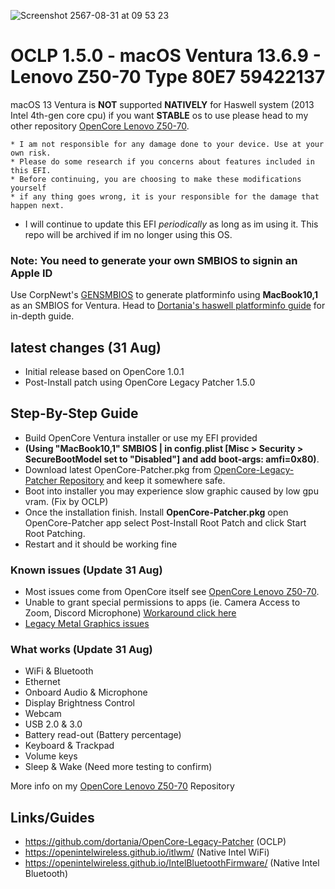 ![Screenshot 2567-08-31 at 09 53 23](https://github.com/user-attachments/assets/3057dadd-a696-4382-bf8b-9e586719a05c)

# OCLP 1.5.0 - macOS Ventura 13.6.9 - Lenovo Z50-70 Type 80E7 59422137

macOS 13 Ventura is **NOT** supported **NATIVELY** for Haswell system (2013 Intel 4th-gen core cpu) if you want **STABLE** os to use please head to my other repository [OpenCore Lenovo Z50-70](https://github.com/JuicerV3/Opencore-Monterey-Z50-70).

```
* I am not responsible for any damage done to your device. Use at your own risk.
* Please do some research if you concerns about features included in this EFI.
* Before continuing, you are choosing to make these modifications yourself
* if any thing goes wrong, it is your responsible for the damage that happen next.
```

* I will continue to update this EFI _periodically_ as long as im using it. This repo will be archived if im no longer using this OS.

### **Note:** You need to generate your own SMBIOS to signin an Apple ID
Use CorpNewt's [GENSMBIOS](https://github.com/corpnewt/GenSMBIOS) to generate platforminfo using **MacBook10,1** as an SMBIOS for Ventura. Head to [Dortania's haswell platforminfo guide](https://dortania.github.io/OpenCore-Install-Guide/config-laptop.plist/haswell.html#platforminfo) for in-depth guide.

## latest changes (31 Aug)
* Initial release based on OpenCore 1.0.1
* Post-Install patch using OpenCore Legacy Patcher 1.5.0

## Step-By-Step Guide
* Build OpenCore Ventura installer or use my EFI provided
* **(Using "MacBook10,1" SMBIOS | in config.plist [Misc > Security > SecureBootModel set to "Disabled"] and add boot-args: amfi=0x80)**.
* Download latest OpenCore-Patcher.pkg from [OpenCore-Legacy-Patcher Repository](https://github.com/dortania/OpenCore-Legacy-Patcher) and keep it somewhere safe.
* Boot into installer you may experience slow graphic caused by low gpu vram. (Fix by OCLP)
* Once the installation finish. Install **OpenCore-Patcher.pkg** open OpenCore-Patcher app select Post-Install Root Patch and click Start Root Patching.
* Restart and it should be working fine

### Known issues (Update 31 Aug)
* Most issues come from OpenCore itself see [OpenCore Lenovo Z50-70](https://github.com/JuicerV3/Opencore-Monterey-Z50-70).
* Unable to grant special permissions to apps (ie. Camera Access to Zoom, Discord Microphone) [Workaround click here](https://dortania.github.io/OpenCore-Legacy-Patcher/ACCEL.html#unable-to-grant-special-permissions-to-apps-ie-camera-access-to-zoom)
* [Legacy Metal Graphics issues](https://github.com/dortania/OpenCore-Legacy-Patcher/issues/1008)

### What works (Update 31 Aug)
* WiFi & Bluetooth
* Ethernet
* Onboard Audio & Microphone
* Display Brightness Control
* Webcam
* USB 2.0 & 3.0
* Battery read-out (Battery percentage)
* Keyboard & Trackpad
* Volume keys
* Sleep & Wake (Need more testing to confirm)

More info on my [OpenCore Lenovo Z50-70](https://github.com/JuicerV3/Opencore-Monterey-Z50-70) Repository

## Links/Guides
* https://github.com/dortania/OpenCore-Legacy-Patcher (OCLP)
* https://openintelwireless.github.io/itlwm/ (Native Intel WiFi)
* https://openintelwireless.github.io/IntelBluetoothFirmware/ (Native Intel Bluetooth)
